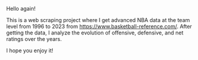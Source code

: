 Hello again!

This is a web scraping project where I get advanced NBA data at the team level from 1996 to 2023 from https://www.basketball-reference.com/. After getting the data, I analyze the evolution of offensive, defensive, and net ratings over the years.

I hope you enjoy it!
